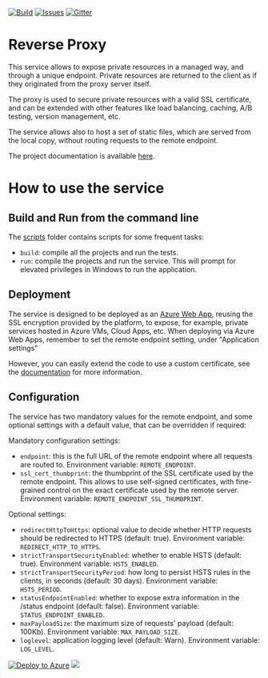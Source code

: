 [![Build][build-badge]][build-url]
[![Issues][issues-badge]][issues-url]
[![Gitter][gitter-badge]][gitter-url]

Reverse Proxy
=============

This service allows to expose private resources in a managed way, and
through a unique endpoint. Private resources are returned to the client
as if they originated from the proxy server itself.

The proxy is used to secure private resources with a valid SSL certificate,
and can be extended with other features like load balancing, caching,
A/B testing, version management, etc.

The service allows also to host a set of static files, which are served
from the local copy, without routing requests to the remote endpoint.

The project documentation is available
[here](https://azure.github.io/reverse-proxy-dotnet).

How to use the service
======================

## Build and Run from the command line

The [scripts](scripts) folder contains scripts for some frequent tasks:

* `build`: compile all the projects and run the tests.
* `run`: compile the projects and run the service. This will prompt for
  elevated privileges in Windows to run the application.

## Deployment

The service is designed to be deployed as an 
[Azure Web App](https://docs.microsoft.com/en-us/azure/app-service-web/app-service-web-tutorial-custom-SSL),
reusing the SSL encryption provided by the platform, to expose, for example,
private services hosted in Azure VMs, Cloud Apps, etc. When deploying
via Azure Web Apps, remember to set the remote endpoint setting, under
"Application settings"

However, you can easily extend the code to use a custom certificate,
see the
[documentation](https://azure.github.io/reverse-proxy-dotnet/ssl-setup.html)
for more information.

## Configuration

The service has two mandatory values for the remote endpoint, and some optional
settings with a default value, that can be overridden if required:

Mandatory configuration settings:

* `endpoint`: this is the full URL of the remote endpoint where all requests
  are routed to.
  Environment variable: `REMOTE_ENDPOINT`.
* `ssl_cert_thumbprint`: the thumbprint of the SSL certificate used by the remote
  endpoint. This allows to use self-signed certificates, with fine-grained control
  on the exact certificate used by the remote server.
  Environment variable: `REMOTE_ENDPOINT_SSL_THUMBPRINT`.
  
Optional settings:

* `redirectHttpToHttps`: optional value to decide whether HTTP requests should
  be redirected to HTTPS (default: true).
  Environment variable: `REDIRECT_HTTP_TO_HTTPS`.
* `strictTransportSecurityEnabled`: whether to enable HSTS (default: true).
  Environment variable: `HSTS_ENABLED`.
* `strictTransportSecurityPeriod`: how long to persist HSTS rules in the
  clients, in seconds (default: 30 days).
  Environment variable: `HSTS_PERIOD`.
* `statusEndpointEnabled`: whether to expose extra information in the /status
  endpoint (default: false).
  Environment variable: `STATUS_ENDPOINT_ENABLED`.
* `maxPayloadSize`: the maximum size of requests' payload (default: 100Kb).
  Environment variable: `MAX_PAYLOAD_SIZE`.
* `loglevel`: application logging level (default: Warn).
  Environment variable: `LOG_LEVEL`.

[build-badge]: https://img.shields.io/travis/Azure/reverse-proxy-dotnet.svg
[build-url]: https://travis-ci.org/Azure/reverse-proxy-dotnet
[issues-badge]: https://img.shields.io/github/issues/azure/reverse-proxy-dotnet.svg
[issues-url]: https://github.com/azure/reverse-proxy-dotnet/issues
[gitter-badge]: https://img.shields.io/gitter/room/azure/iot-solutions.js.svg
[gitter-url]: https://gitter.im/azure/iot-solutions

[![Deploy to Azure](http://azuredeploy.net/deploybutton.png)](https://azuredeploy.net/)
<a href="https://azuredeploy.net/" target="_blank">
    <img src="http://azuredeploy.net/deploybutton.png"/>
</a>
